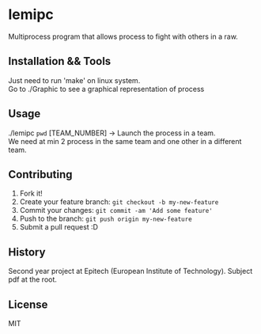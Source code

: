 # lemipc

Multiprocess program that allows process to fight with others in a raw.

## Installation && Tools

Just need to run 'make' on linux system.</br>
Go to ./Graphic to see a graphical representation of process

## Usage

./lemipc `pwd` [TEAM_NUMBER] -> Launch the process in a team.</br>
We need at min 2 process in the same team and one other in a different team.

## Contributing

1. Fork it!
2. Create your feature branch: `git checkout -b my-new-feature`
3. Commit your changes: `git commit -am 'Add some feature'`
4. Push to the branch: `git push origin my-new-feature`
5. Submit a pull request :D

## History

Second year project at Epitech (European Institute of Technology). Subject pdf at the root.

## License

MIT
